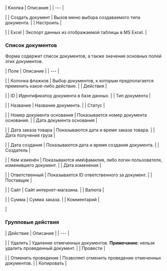 | Кнопка | Описание |
| --- |

|
| Создать документ | Вызов меню выбора создаваемого типа документа. |
| Настроить |

|
| Excel | Экспорт данных из отображаемой таблицы в MS Excel. |

### Список документов

Форма содержит список документов, а также значения основных полей этих документов.

| Поле | Описание |
| --- |

|
| Колонка флажков | Выбор документов, к которым предполагается применить какое-либо действие. |
| Действия |

|
| ID | Идентификатор документа в базе данных. |
| Тип документа |

|
| Название | Название документа. |
| Статус |

|
| Номер документа основания | Показывается номер документа основания. |
| Дата документа основания |

|
| Дата заказа товара | Показываются дата и время заказа товара. |
| Дата получения груза |

|
| Дата создания | Показываются дата и время создания документа. |
| Создатель |

|
| Кем изменён | Показываются имя\фамилия, либо логин пользователя, изменившего документ. |
| Дата изменения |

|
| Ответственный | Показывается ID ответственного за документ. |
| Поставщик |

|
| Сайт | Сайт интернет-магазина. |
| Валюта |

|
| Сумма | Сумма заказа. |
| Комментарий |

|

### Групповые действия

| Действие | Описание |
| --- |

|
| Удалить | Удаление отмеченных документов. **Примечание**: нельзя удалить проведенный документ. |
| Провести |

|
| Отменить проведение | Позволяет отменить проведение отмеченных документов. |
| Копировать |